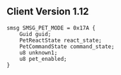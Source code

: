 ## Client Version 1.12

```rust,ignore
smsg SMSG_PET_MODE = 0x17A {
    Guid guid;    
    PetReactState react_state;    
    PetCommandState command_state;    
    u8 unknown1;    
    u8 pet_enabled;    
}

```
